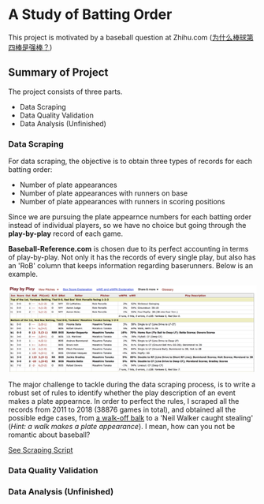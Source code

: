 # A Study of Batting Order

This project is motivated by a baseball question at Zhihu.com ([为什么棒球第四棒是强棒？](https://www.zhihu.com/question/269068185))

## Summary of Project
The project consists of three parts.
- Data Scraping
- Data Quality Validation
- Data Analysis (Unfinished)

### Data Scraping
For data scraping, the objective is to obtain three types of records for each batting order:
- Number of plate appearances
- Number of plate appearances with runners on base
- Number of plate appearances with runners in scoring positions

Since we are pursuing the plate appearnce numbers for each batting order instead of individual players, so we have no choice but going through the **play-by-play** record of each game.

**Baseball-Reference.com** is chosen due to its perfect accounting in terms of play-by-play. Not only it has the records of every single play, but also has an 'RoB' column that keeps information regarding baserunners. Below is an example.

<img src='static/play_by_play_example.png'>

The major challenge to tackle during the data scraping process, is to write a robust set of rules to identify whether the play description of an event makes a plate appearnce. In order to perfect the rules, I scraped all the records from 2011 to 2018 (38876 games in total), and obtained all the possible edge cases, from [a walk-off balk](https://www.baseball-reference.com/boxes/LAN/LAN201506180.shtml) to a 'Neil Walker caught stealing' (*Hint: a walk makes a plate appearance*). I mean, how can you not be romantic about baseball? 

[See Scraping Script](https://github.com/xulianrenzoku/battingorder/blob/master/batting_order.py)

### Data Quality Validation

### Data Analysis (Unfinished)
